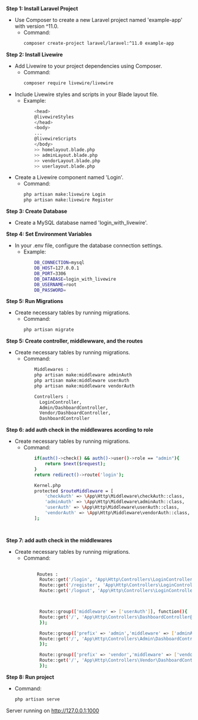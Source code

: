 
**Step 1: Install Laravel Project**
- Use Composer to create a new Laravel project named 'example-app' with version ^11.0.
  - Command: 
    ```bash
    composer create-project laravel/laravel:^11.0 example-app
    ```

**Step 2: Install Livewire**
- Add Livewire to your project dependencies using Composer.
  - Command: 
    ```bash
    composer require livewire/livewire
    ```
- Include Livewire styles and scripts in your Blade layout file.
  - Example: 
    ```bash
        <head>
        @livewireStyles
        </head>
        <body>
        ... 
        @livewireScripts
        </body>
        >> homelayout.blade.php
        >> adminLayout.blade.php
        >> vendorLayout.blade.php
        >> userlayout.blade.php
    ```
- Create a Livewire component named 'Login'.
  - Command: 
    ```bash
    php artisan make:livewire Login
    php artisan make:livewire Register
    ```

**Step 3: Create Database**
- Create a MySQL database named 'login_with_livewire'.

**Step 4: Set Environment Variables**
- In your .env file, configure the database connection settings.
  - Example:
    ```bash
        DB_CONNECTION=mysql
        DB_HOST=127.0.0.1
        DB_PORT=3306
        DB_DATABASE=login_with_livewire
        DB_USERNAME=root
        DB_PASSWORD=
    ```

**Step 5: Run Migrations**
- Create necessary tables by running migrations.
  - Command: 
    ```bash
    php artisan migrate
    ```
**Step 5:  Create controller, middlewware, and the routes** 
- Create necessary tables by running migrations.
  - Command: 
    ```bash
        Middlewares :
        php artisan make:middleware adminAuth
        php artisan make:middleware userAuth
        php artisan make:middleware vendorAuth

        Controllers :  
          LoginController, 
          Admin/DashboardController, 
          Vendor/DashboardController, 
          DashboardController

    ```
**Step 6: add auth check in the middlewares acording to role**
- Create necessary tables by running migrations.
  - Command: 
    ```bash
        if(auth()->check() && auth()->user()->role == "admin"){
            return $next($request);
        }
        return redirect()->route('login');  

        Kernel.php
        protected $routeMiddleware = [
            'checkAuth' => \App\Http\Middleware\checkAuth::class,
            'adminAuth' => \App\Http\Middleware\adminAuth::class,
            'userAuth' => \App\Http\Middleware\userAuth::class,
            'vendorAuth' => \App\Http\Middleware\vendorAuth::class, 
        ];

         
**Step 7: add auth check in the middlewares**
- Create necessary tables by running migrations.
  - Command: 
    ```bash
        
         Routes :  
          Route::get('/login', 'App\Http\Controllers\LoginController@login')->name('login')->middleware('checkAuth');
          Route::get('/register', 'App\Http\Controllers\LoginController@register')->name('register')->middleware('checkAuth');
          Route::get('/logout', 'App\Http\Controllers\LoginController@logout')->name('logout');



          Route::group(['middleware' => ['userAuth']], function(){
          Route::get('/', 'App\Http\Controllers\DashboardController@dashboard')->name('user.dashboard');
          });

          Route::group(['prefix' => 'admin','middleware' => ['adminAuth']], function(){
          Route::get('/', 'App\Http\Controllers\Admin\DashboardController@dashboard')->name('admin.dashboard');
          });

          Route::group(['prefix' => 'vendor','middleware' => ['vendorAuth']], function(){
          Route::get('/', 'App\Http\Controllers\Vendor\DashboardController@dashboard')->name('vendor.dashboard');
          });

    ```

 
 **Step 8: Run project**
  - Command: 
    ```bash
    php artisan serve
    ```
  Server running on http://127.0.0.1:1000